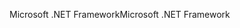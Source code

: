 <span data-ttu-id="2470f-101">Microsoft .NET Framework</span><span class="sxs-lookup"><span data-stu-id="2470f-101">Microsoft .NET Framework</span></span>